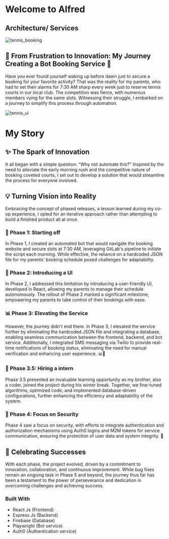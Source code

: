 # Welcome to Alfred
## Architecture/ Services 
![tennis_booking](https://github.com/lucasichen/TennisUI/assets/71472753/9ca91e7e-8b5c-4280-bd21-28950e961679)

## 🎾 From Frustration to Innovation: My Journey Creating a Bot Booking Service 🤖

Have you ever found yourself waking up before dawn just to secure a booking for your favorite activity? That was the reality for my parents, who had to set their alarms for 7:30 AM sharp every week just to reserve tennis courts in our local club. The competition was fierce, with numerous members vying for the same slots. Witnessing their struggle, I embarked on a journey to simplify this process through automation.

![tennis_ui](https://github.com/lucasichen/TennisUI/assets/71472753/2f5cb385-2a72-4b36-b7ea-d5886111f39e)

# My Story

## ✨ The Spark of Innovation

It all began with a simple question: "Why not automate this?" Inspired by the need to alleviate the early morning rush and the competitive nature of booking coveted courts, I set out to develop a solution that would streamline the process for everyone involved.

## 💡 Turning Vision into Reality

Embracing the concept of phased releases, a lesson learned during my co-op experience, I opted for an iterative approach rather than attempting to build a finished product all at once.

### 🚀 Phase 1: Starting off
In Phase 1, I created an automated bot that would navigate the booking website and secure slots at 7:30 AM, leveraging GitLab's pipeline to initiate the script each morning. While effective, the reliance on a hardcoded JSON file for my parents' booking schedule posed challenges for adaptability.

### 📅 Phase 2: Introducing a UI
In Phase 2, I addressed this limitation by introducing a user-friendly UI, developed in React, allowing my parents to manage their schedule autonomously. The rollout of Phase 2 marked a significant milestone, empowering my parents to take control of their bookings with ease.

### 📊 Phase 3: Elevating the Service
However, the journey didn't end there. In Phase 3, I elevated the service further by eliminating the hardcoded JSON file and integrating a database, enabling seamless communication between the frontend, backend, and bot service. Additionally, I integrated SMS messaging via Twilio to provide real-time notifications of booking status, eliminating the need for manual verification and enhancing user experience. 📊📲

### 🤝 Phase 3.5: Hiring a intern
Phase 3.5 presented an invaluable learning opportunity as my brother, also a coder, joined the project during his winter break. Together, we fine-tuned algorithms, optimized code, and implemented database-driven configurations, further enhancing the efficiency and adaptability of the system. 

### 🔐 Phase 4: Focus on Security
Phase 4 saw a focus on security, with efforts to integrate authentication and authorization mechanisms using Auth0 logins and M2M tokens for service communication, ensuring the protection of user data and system integrity. 🔐

## 🌟 Celebrating Successes

With each phase, the project evolved, driven by a commitment to innovation, collaboration, and continuous improvement. While bug fixes remain an ongoing task in Phase 5 and beyond, the journey thus far has been a testament to the power of perseverance and dedication in overcoming challenges and achieving success.

### Built With
* React Js (Frontend)
* Express Js (Backend)
* Firebase (Database)
* Playwright (Bot service)
* Auth0 (Authentication service)
